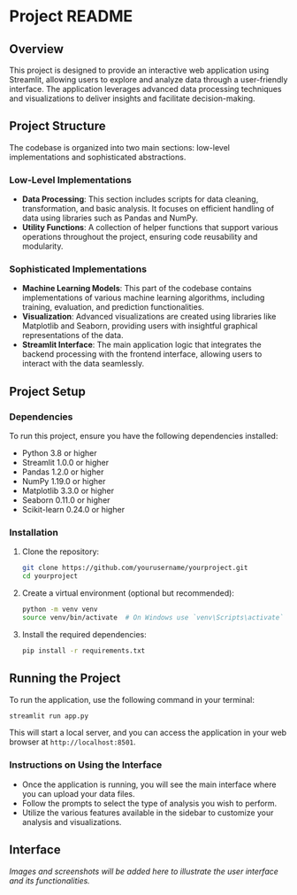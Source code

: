 # Project README

## Overview
This project is designed to provide an interactive web application using Streamlit, allowing users to explore and analyze data through a user-friendly interface. The application leverages advanced data processing techniques and visualizations to deliver insights and facilitate decision-making.

## Project Structure
The codebase is organized into two main sections: low-level implementations and sophisticated abstractions.

### Low-Level Implementations
- **Data Processing**: This section includes scripts for data cleaning, transformation, and basic analysis. It focuses on efficient handling of data using libraries such as Pandas and NumPy.
- **Utility Functions**: A collection of helper functions that support various operations throughout the project, ensuring code reusability and modularity.

### Sophisticated Implementations
- **Machine Learning Models**: This part of the codebase contains implementations of various machine learning algorithms, including training, evaluation, and prediction functionalities.
- **Visualization**: Advanced visualizations are created using libraries like Matplotlib and Seaborn, providing users with insightful graphical representations of the data.
- **Streamlit Interface**: The main application logic that integrates the backend processing with the frontend interface, allowing users to interact with the data seamlessly.

## Project Setup
### Dependencies
To run this project, ensure you have the following dependencies installed:

- Python 3.8 or higher
- Streamlit 1.0.0 or higher
- Pandas 1.2.0 or higher
- NumPy 1.19.0 or higher
- Matplotlib 3.3.0 or higher
- Seaborn 0.11.0 or higher
- Scikit-learn 0.24.0 or higher

### Installation
1. Clone the repository:
   ```bash
   git clone https://github.com/yourusername/yourproject.git
   cd yourproject
   ```

2. Create a virtual environment (optional but recommended):
   ```bash
   python -m venv venv
   source venv/bin/activate  # On Windows use `venv\Scripts\activate`
   ```

3. Install the required dependencies:
   ```bash
   pip install -r requirements.txt
   ```

## Running the Project
To run the application, use the following command in your terminal:
```bash
streamlit run app.py
```
This will start a local server, and you can access the application in your web browser at `http://localhost:8501`.

### Instructions on Using the Interface
- Once the application is running, you will see the main interface where you can upload your data files.
- Follow the prompts to select the type of analysis you wish to perform.
- Utilize the various features available in the sidebar to customize your analysis and visualizations.

## Interface
*Images and screenshots will be added here to illustrate the user interface and its functionalities.*
